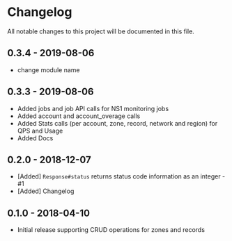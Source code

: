 # Changelog
All notable changes to this project will be documented in this file.

## 0.3.4 - 2019-08-06
- change module name

## 0.3.3 - 2019-08-06
- Added jobs and job API calls for NS1 monitoring jobs
- Added account and account_overage calls
- Added Stats calls (per account, zone, record, network and region) for QPS and Usage
- Added Docs

## 0.2.0 - 2018-12-07
- [Added] `Response#status` returns status code information as an integer - #1
- [Added] Changelog

## 0.1.0 - 2018-04-10
- Initial release supporting CRUD operations for zones and records
